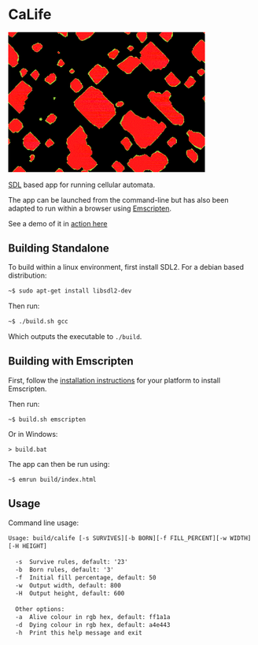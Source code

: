 # CaLife
<img alt="CaLife Screenshot" src="/CaLife-screen.gif?raw=true" title="Diameoba Automaton" width="400" />

[SDL](https://www.libsdl.org/) based app for running cellular automata.

The app can be launched from the command-line but has also been adapted to run within a browser using [Emscripten](https://kripken.github.io/emscripten-site/index.html).

See a demo of it in [action here](https://s-knibbs.github.io/blog/2016/09/08/experimenting-with-cellular-automata/#demo)

## Building Standalone

To build within a linux environment, first install SDL2. For a debian based distribution:

```sh
~$ sudo apt-get install libsdl2-dev
```

Then run:

```sh
~$ ./build.sh gcc
```

Which outputs the executable to `./build`.

## Building with Emscripten

First, follow the [installation instructions](https://kripken.github.io/emscripten-site/docs/getting_started/downloads.html) for your platform to install Emscripten.

Then run:

```
~$ build.sh emscripten
```

Or in Windows:

```
> build.bat
```

The app can then be run using:

```
~$ emrun build/index.html
```

## Usage

Command line usage:

```
Usage: build/calife [-s SURVIVES][-b BORN][-f FILL_PERCENT][-w WIDTH][-H HEIGHT]

  -s  Survive rules, default: '23'
  -b  Born rules, default: '3'
  -f  Initial fill percentage, default: 50
  -w  Output width, default: 800
  -H  Output height, default: 600

  Other options:
  -a  Alive colour in rgb hex, default: ff1a1a
  -d  Dying colour in rgb hex, default: a4e443
  -h  Print this help message and exit
```
